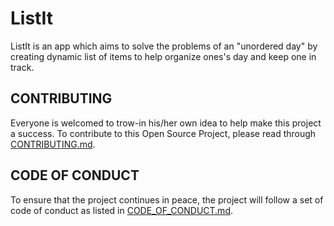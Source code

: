 # ListIt

ListIt is an app which aims to solve the problems of an "unordered day" by creating dynamic list of items to help organize ones's day and keep one in track.

## CONTRIBUTING

Everyone is welcomed to trow-in his/her own idea to help make this project a success. To contribute to this Open Source Project, please read through [CONTRIBUTING.md](CONTRIBUTING.md).

## CODE OF CONDUCT

To ensure that the project continues in peace, the project will follow a set of code of conduct as listed in [CODE_OF_CONDUCT.md](CODE_OF_CONDUCT.md).

